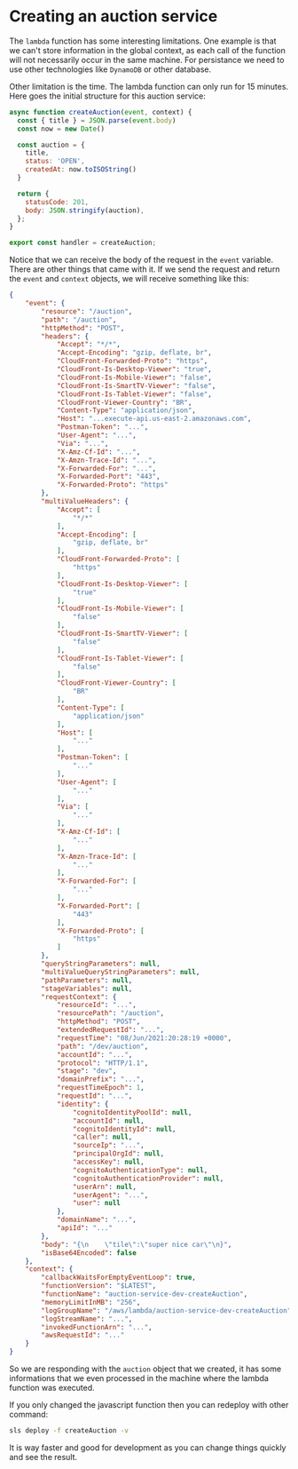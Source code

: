 # Creating an auction service
The `lambda` function has some interesting limitations. One example is that we can't store information in the global context, as each call of the function will not necessarily occur in the same machine. For persistance we need to use other technologies like `DynamoDB` or other database.

Other limitation is the time. The lambda function can only run for 15 minutes. Here goes the initial structure for this auction service:

```javascript
async function createAuction(event, context) {
  const { title } = JSON.parse(event.body)
  const now = new Date()

  const auction = {
    title,
    status: 'OPEN',
    createdAt: now.toISOString()
  }

  return {
    statusCode: 201,
    body: JSON.stringify(auction),
  };
}

export const handler = createAuction;
```
Notice that we can receive the body of the request in the `event` variable. There are other things that came with it. If we send the request and return the `event` and `context` objects, we will receive something like this:

```json
{
    "event": {
        "resource": "/auction",
        "path": "/auction",
        "httpMethod": "POST",
        "headers": {
            "Accept": "*/*",
            "Accept-Encoding": "gzip, deflate, br",
            "CloudFront-Forwarded-Proto": "https",
            "CloudFront-Is-Desktop-Viewer": "true",
            "CloudFront-Is-Mobile-Viewer": "false",
            "CloudFront-Is-SmartTV-Viewer": "false",
            "CloudFront-Is-Tablet-Viewer": "false",
            "CloudFront-Viewer-Country": "BR",
            "Content-Type": "application/json",
            "Host": "...execute-api.us-east-2.amazonaws.com",
            "Postman-Token": "...",
            "User-Agent": "...",
            "Via": "...",
            "X-Amz-Cf-Id": "...",
            "X-Amzn-Trace-Id": "...",
            "X-Forwarded-For": "...",
            "X-Forwarded-Port": "443",
            "X-Forwarded-Proto": "https"
        },
        "multiValueHeaders": {
            "Accept": [
                "*/*"
            ],
            "Accept-Encoding": [
                "gzip, deflate, br"
            ],
            "CloudFront-Forwarded-Proto": [
                "https"
            ],
            "CloudFront-Is-Desktop-Viewer": [
                "true"
            ],
            "CloudFront-Is-Mobile-Viewer": [
                "false"
            ],
            "CloudFront-Is-SmartTV-Viewer": [
                "false"
            ],
            "CloudFront-Is-Tablet-Viewer": [
                "false"
            ],
            "CloudFront-Viewer-Country": [
                "BR"
            ],
            "Content-Type": [
                "application/json"
            ],
            "Host": [
                "..."
            ],
            "Postman-Token": [
                "..."
            ],
            "User-Agent": [
                "..."
            ],
            "Via": [
                "..."
            ],
            "X-Amz-Cf-Id": [
                "..."
            ],
            "X-Amzn-Trace-Id": [
                "..."
            ],
            "X-Forwarded-For": [
                "..."
            ],
            "X-Forwarded-Port": [
                "443"
            ],
            "X-Forwarded-Proto": [
                "https"
            ]
        },
        "queryStringParameters": null,
        "multiValueQueryStringParameters": null,
        "pathParameters": null,
        "stageVariables": null,
        "requestContext": {
            "resourceId": "...",
            "resourcePath": "/auction",
            "httpMethod": "POST",
            "extendedRequestId": "...",
            "requestTime": "08/Jun/2021:20:28:19 +0000",
            "path": "/dev/auction",
            "accountId": "...",
            "protocol": "HTTP/1.1",
            "stage": "dev",
            "domainPrefix": "...",
            "requestTimeEpoch": 1,
            "requestId": "...",
            "identity": {
                "cognitoIdentityPoolId": null,
                "accountId": null,
                "cognitoIdentityId": null,
                "caller": null,
                "sourceIp": "...",
                "principalOrgId": null,
                "accessKey": null,
                "cognitoAuthenticationType": null,
                "cognitoAuthenticationProvider": null,
                "userArn": null,
                "userAgent": "...",
                "user": null
            },
            "domainName": "...",
            "apiId": "..."
        },
        "body": "{\n    \"tile\":\"super nice car\"\n}",
        "isBase64Encoded": false
    },
    "context": {
        "callbackWaitsForEmptyEventLoop": true,
        "functionVersion": "$LATEST",
        "functionName": "auction-service-dev-createAuction",
        "memoryLimitInMB": "256",
        "logGroupName": "/aws/lambda/auction-service-dev-createAuction",
        "logStreamName": "...",
        "invokedFunctionArn": "...",
        "awsRequestId": "..."
    }
}
```

So we are responding with the `auction` object that we created, it has some informations that we even processed in the machine where the lambda function was executed.

If you only changed the javascript function then you can redeploy with other command:

```bash
sls deploy -f createAuction -v
```
It is way faster and good for development as you can change things quickly and see the result.


